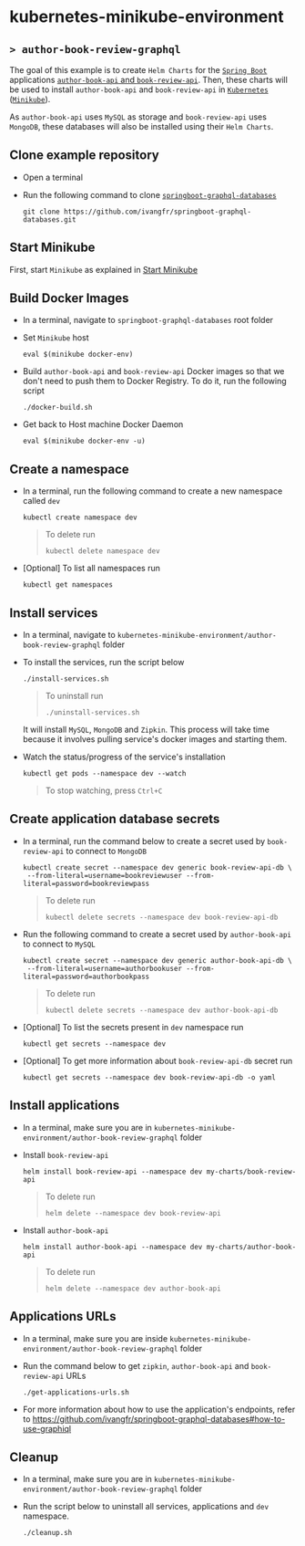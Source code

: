 # kubernetes-minikube-environment
## `> author-book-review-graphql`

The goal of this example is to create `Helm Charts` for the [`Spring Boot`](https://docs.spring.io/spring-boot/docs/current/reference/htmlsingle/) applications [`author-book-api` and `book-review-api`](https://github.com/ivangfr/springboot-graphql-databases). Then, these charts will be used to install `author-book-api` and `book-review-api` in [`Kubernetes`](https://kubernetes.io) ([`Minikube`](https://kubernetes.io/docs/getting-started-guides/minikube)).

As `author-book-api` uses `MySQL` as storage and `book-review-api` uses `MongoDB`, these databases will also be installed using their `Helm Charts`.

## Clone example repository

- Open a terminal

- Run the following command to clone [`springboot-graphql-databases`](https://github.com/ivangfr/springboot-graphql-databases)
  ```
  git clone https://github.com/ivangfr/springboot-graphql-databases.git
  ```

## Start Minikube

First, start `Minikube` as explained in [Start Minikube](https://github.com/ivangfr/kubernetes-minikube-environment#start-minikube)

## Build Docker Images

- In a terminal, navigate to `springboot-graphql-databases` root folder

- Set `Minikube` host
  ```
  eval $(minikube docker-env)
  ```

- Build `author-book-api` and `book-review-api` Docker images so that we don't need to push them to Docker Registry. To do it, run the following script
  ```
  ./docker-build.sh
  ```

- Get back to Host machine Docker Daemon   
  ```
  eval $(minikube docker-env -u)
  ```

## Create a namespace

- In a terminal, run the following command to create a new namespace called `dev`
  ```
  kubectl create namespace dev
  ```
  > To delete run
  > ```
  > kubectl delete namespace dev
  > ```

- \[Optional\] To list all namespaces run
  ```
  kubectl get namespaces
  ```

## Install services

- In a terminal, navigate to `kubernetes-minikube-environment/author-book-review-graphql` folder

- To install the services, run the script below
  ```
  ./install-services.sh
  ```
  > To uninstall run
  > ```
  > ./uninstall-services.sh
  > ```

  It will install `MySQL`, `MongoDB` and `Zipkin`. This process will take time because it involves pulling service's docker images and starting them.
  
- Watch the status/progress of the service's installation
  ```
  kubectl get pods --namespace dev --watch
  ```
  > To stop watching, press `Ctrl+C`

## Create application database secrets

- In a terminal, run the command below to create a secret used by `book-review-api` to connect to `MongoDB`
  ```
  kubectl create secret --namespace dev generic book-review-api-db \
   --from-literal=username=bookreviewuser --from-literal=password=bookreviewpass
  ```
  > To delete run
  > ```
  > kubectl delete secrets --namespace dev book-review-api-db
  > ```

- Run the following command to create a secret used by `author-book-api` to connect to `MySQL`
  ```
  kubectl create secret --namespace dev generic author-book-api-db \
   --from-literal=username=authorbookuser --from-literal=password=authorbookpass
  ```
  > To delete run
  > ```
  > kubectl delete secrets --namespace dev author-book-api-db
  > ```

- \[Optional\] To list the secrets present in `dev` namespace run
  ```
  kubectl get secrets --namespace dev
  ```

- \[Optional\] To get more information about `book-review-api-db` secret run
  ```
  kubectl get secrets --namespace dev book-review-api-db -o yaml
  ```

## Install applications

- In a terminal, make sure you are in `kubernetes-minikube-environment/author-book-review-graphql` folder

- Install `book-review-api`
  ```
  helm install book-review-api --namespace dev my-charts/book-review-api
  ```
  > To delete run
  > ```
  > helm delete --namespace dev book-review-api
  > ```

- Install `author-book-api`
  ```
  helm install author-book-api --namespace dev my-charts/author-book-api
  ```
  > To delete run
  > ```
  > helm delete --namespace dev author-book-api
  > ```

## Applications URLs

- In a terminal, make sure you are inside `kubernetes-minikube-environment/author-book-review-graphql` folder

- Run the command below to get `zipkin`, `author-book-api` and `book-review-api` URLs
  ```
  ./get-applications-urls.sh
  ```

- For more information about how to use the application's endpoints, refer to https://github.com/ivangfr/springboot-graphql-databases#how-to-use-graphiql

## Cleanup

- In a terminal, make sure you are in `kubernetes-minikube-environment/author-book-review-graphql` folder

- Run the script below to uninstall all services, applications and `dev` namespace.
  ```
  ./cleanup.sh
  ```
